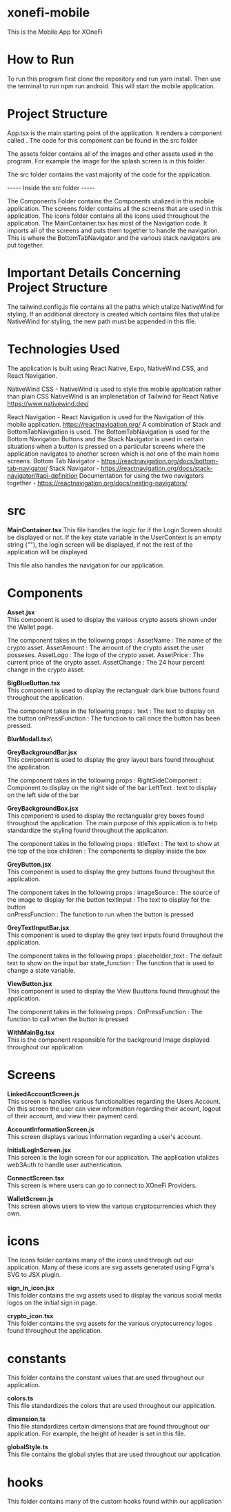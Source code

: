 # xonefi-mobile

This is the Mobile App for XOneFi

# How to Run

To run this program first clone the repository and run yarn install.
Then use the terminal to run npm run android. This will start the mobile application.

# Project Structure

App.tsx is the main starting point of the application. It renders a component called <MainContainer/>. The code for this component can be found in the src folder

The assets folder contains all of the images and other assets used in the program. For example the image for the splash screen is in this folder.

The src folder contains the vast majority of the code for the application.

----- Inside the src folder -----

The Components Folder contains the Components utalized in this mobile application.
The screens folder contains all the screens that are used in this application.
The icons folder contains all the icons used throughout the application.
The MainContainer.tsx has most of the Navigation code. It imports all of the screens and puts them together to handle the navigation. This is where the BottomTabNavigator and the various stack navigators are put together.

# Important Details Concerning Project Structure

The tailwind.config.js file contains all the paths which utalize NativeWind for styling. If an additional directory is created which contains files that utalize NativeWind for styling, the new path must be appended in this file.


# Technologies Used

The application is built using React Native, Expo, NativeWind CSS, and React Navigation.

NativeWind CSS - NativeWind is used to style this mobile application rather than plain CSS
NativeWind is an implenetation of Tailwind for React Native
https://www.nativewind.dev/

React Navigation - React Navigation is used for the Navigation of this mobile application.
https://reactnavigation.org/
A combination of Stack and BottomTabNavigation is used. The BottomTabNavigation is used for the Bottom Navigation Buttons and the Stack Navigator is used in certain situations when a button is pressed on a particular screens where the application navigates to another screen which is not one of the main home screens.
Bottom Tab Navigator - https://reactnavigation.org/docs/bottom-tab-navigator/
Stack Navigator - https://reactnavigation.org/docs/stack-navigator/#api-definition
Documentation for using the two navigators together - https://reactnavigation.org/docs/nesting-navigators/

# src
**MainContainer.tsx**
This file handles the logic for if the Login Screen should be displayed or not. If the 
key state variable in the UserContext is an empty string (""), the login screen will be displayed, if not the
rest of the application will be displayed

This file also handles the navigation for our application. 

# Components 

**Asset.jsx**\
This component is used to display the various crypto assets shown under the Wallet page. 

The component takes in the following props : 
  AssetName : The name of the crypto asset.
  AssetAmount : The amount of the crypto asset the user posseses. 
  AssetLogo : The logo of the crypto asset. 
  AssetPrice : The current price of the crypto asset.
  AssetChange : The 24 hour percent change in the crypto asset. 

**BigBlueButton.tsx**\
This component is used to display the rectangualr dark blue buttons found throughout the application. 

The component takes in the following props : 
 text : The text to display on the button
 onPressFunction : The function to call once the button has been pressed. 

**BlurModall.tsx**\

 **GreyBackgroundBar.jsx**\
This component is used to display the grey layout bars found throughout the application.

The component takes in the following props : 
 RightSideComponent : Component to display on the right side of the bar
 LeftText : text to display on the left side of the bar

**GreyBackgroundBox.jsx**\
This component is used to display the rectangualar grey boxes found throughout the application. 
The main purpose of this application is to help standardize the styling found throughout the applicaiton. 

The component takes in the following props : 
 titleText : The text to show at the top of the box
 children : The components to display inside the box

**GreyButton.jsx**\
This component is used to display the grey buttons found throughout the application.

The component takes in the following props : 
 imageSource : The source of the image to display for the button
 textInput : The text to display for the button  
 onPressFunction : The function to run when the button is pressed

**GreyTextInputBar.jsx**\
This component is used to display the grey text inputs found throughout the application.

The component takes in the following props : 
 placeholder_text : The default text to show on the input bar
 state_function : The function that is used to change a state variable. 

**ViewButton.jsx**\
This component is used to display the View Buuttons found throughout the application.

The component takes in the following props : 
 OnPressFunction : The function to call when the button is pressed

**WithMainBg.tsx**\
This is the component responsible for the background Image displayed throughout our application



# Screens 

**LinkedAccountScreen.js**\
This screen is handles various functionalities regarding the Users Account. 
On this screen the user can view information regarding their acount, logout of their account, and view their payment card. 

**AccountInformationScreen.js**\
This screen displays various information regarding a user's account.

**InitialLogInScreen.jsx**\
This screen is the login screen for our application. The application utalizes web3Auth to handle user authentication. 

**ConnectScreen.tsx**\
This screen is where users can go to connect to XOneFi Providers.

**WalletScreen.js**\
This screen allows users to view the various cryptocurrencies which they own. 




# icons
The Icons folder contains many of the icons used through out our application. Many of these icons are svg assets generated using
Figma's SVG to JSX plugin.

**sign_in_icon.jsx**\
This folder contains the svg assets used to display the various social media logos on the initial sign in page.

**crypto_icon.tsx**\
This folder contains the svg assets for the various cryptocurrency logos found throughout the application.



# constants
This folder contains the constant values that are used throughout our application. 

**colors.ts**\
This file standardizes the colors that are used throughout our application. 

**dimension.ts**\
This file standardizes certain dimensions that are found throughout our application. For example,
the height of header is set in this file.

**globalStyle.ts**\
This file contains the global styles that are used throughout our application.


# hooks
This folder contains many of the custom hooks found within our application







